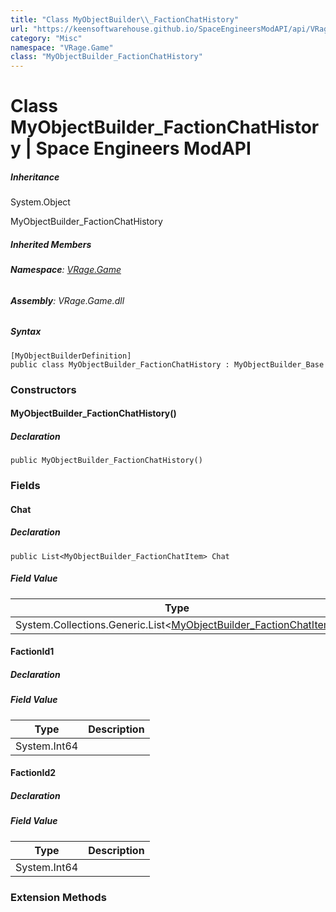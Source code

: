 ```yaml
---
title: "Class MyObjectBuilder\\_FactionChatHistory"
url: "https://keensoftwarehouse.github.io/SpaceEngineersModAPI/api/VRage.Game.MyObjectBuilder_FactionChatHistory.html"
category: "Misc"
namespace: "VRage.Game"
class: "MyObjectBuilder_FactionChatHistory"
---
```


# Class MyObjectBuilder\_FactionChatHistory | Space Engineers ModAPI

##### Inheritance

System.Object

MyObjectBuilder\_FactionChatHistory

##### Inherited Members

###### **Namespace**: [VRage.Game](https://keensoftwarehouse.github.io/SpaceEngineersModAPI/api/VRage.Game.html)

###### **Assembly**: VRage.Game.dll

##### Syntax

```
[MyObjectBuilderDefinition]
public class MyObjectBuilder_FactionChatHistory : MyObjectBuilder_Base
```

### Constructors

#### MyObjectBuilder\_FactionChatHistory()

##### Declaration

```
public MyObjectBuilder_FactionChatHistory()
```

### Fields

#### Chat

##### Declaration

```
public List<MyObjectBuilder_FactionChatItem> Chat
```

##### Field Value

| Type | Description |
| --- | --- |
| System.Collections.Generic.List<[MyObjectBuilder\_FactionChatItem](https://keensoftwarehouse.github.io/SpaceEngineersModAPI/api/VRage.Game.MyObjectBuilder_FactionChatItem.html)\> |     |

#### FactionId1

##### Declaration

##### Field Value

| Type | Description |
| --- | --- |
| System.Int64 |     |

#### FactionId2

##### Declaration

##### Field Value

| Type | Description |
| --- | --- |
| System.Int64 |     |

### Extension Methods
